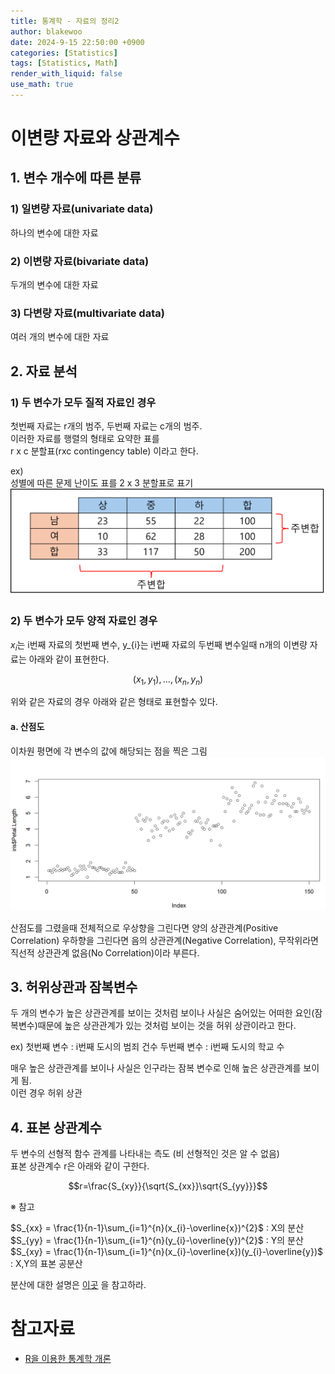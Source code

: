 ```yaml
---
title: 통계학 - 자료의 정리2
author: blakewoo
date: 2024-9-15 22:50:00 +0900
categories: [Statistics]
tags: [Statistics, Math]
render_with_liquid: false
use_math: true
---
```


# 이변량 자료와 상관계수

## 1. 변수 개수에 따른 분류
### 1) 일변량 자료(univariate data)
하나의 변수에 대한 자료

### 2) 이변량 자료(bivariate data)
두개의 변수에 대한 자료

### 3) 다변량 자료(multivariate data)
여러 개의 변수에 대한 자료

## 2. 자료 분석
### 1) 두 변수가 모두 질적 자료인 경우
첫번째 자료는 r개의 범주, 두번째 자료는 c개의 범주.   
이러한 자료를 행렬의 형태로 요약한 표를   
r x c 분할표(rxc contingency table)
이라고 한다.

ex)   
성별에 따른 문제 난이도 표를 2 x 3 분할표로 표기    
![img.png](/assets/blog/statistics/data_process2/img.png)

### 2) 두 변수가 모두 양적 자료인 경우
$x_{i}$는 i번째 자료의 첫번째 변수, y_{i}는 i번째 자료의 두번째 변수일때
n개의 이변량 자료는 아래와 같이 표현한다.

$$(x_{1},y_{1}),...,(x_{n},y_{n})$$

위와 같은 자료의 경우 아래와 같은 형태로 표현할수 있다.

#### a. 산점도
이차원 평면에 각 변수의 값에 해당되는 점을 찍은 그림   
![img_1.png](/assets/blog/statistics/data_process2/img_1.png)

산점도를 그렸을때 전체적으로 우상향을 그린다면 양의 상관관계(Positive Correlation)
우하향을 그린다면 음의 상관관계(Negative Correlation), 무작위라면 직선적 상관관계 없음(No Correlation)이라 부른다.

## 3. 허위상관과 잠복변수
두 개의 변수가 높은 상관관계를 보이는 것처럼 보이나 사실은 숨어있는 어떠한 요인(잠복변수)때문에
높은 상관관계가 있는 것처럼 보이는 것을 허위 상관이라고 한다.

ex)
첫번째 변수 : i번째 도시의 범죄 건수
두번째 변수 : i번째 도시의 학교 수

매우 높은 상관관계를 보이나 사실은 인구라는 잠복 변수로 인해 높은 상관관계를 보이게 됨.   
이런 경우 허위 상관

## 4. 표본 상관계수
두 변수의 선형적 함수 관계를 나타내는 측도
(비 선형적인 것은 알 수 없음)   
표본 상관계수 r은 아래와 같이 구한다.

$$r=\frac{S_{xy}}{\sqrt{S_{xx}}\sqrt{S_{yy}}}$$

※ 참고

$S_{xx} = \frac{1}{n-1}\sum_{i=1}^{n}(x_{i}-\overline{x})^{2}$ : X의 분산   
$S_{yy} = \frac{1}{n-1}\sum_{i=1}^{n}(y_{i}-\overline{y})^{2}$ : Y의 분산   
$S_{xy} = \frac{1}{n-1}\sum_{i=1}^{n}(x_{i}-\overline{x})(y_{i}-\overline{y})$ : X,Y의 표본 공분산    

분산에 대한 설명은 [이곳](https://blakewoo.github.io/posts/%ED%86%B5%EA%B3%84%ED%95%99-%EB%B6%84%EC%82%B0-%EB%88%84%EC%A0%81%EB%B6%84%ED%8F%AC%ED%95%A8%EC%88%98/)
을 참고하라.



# 참고자료
- [R을 이용한 통계학 개론](https://www.kmooc.kr/view/course/detail/5086?tm=20240914182522)

